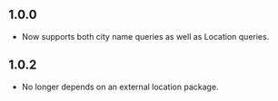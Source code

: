 ## 1.0.0

* Now supports both city name queries as well as Location queries.

## 1.0.2
* No longer depends on an external location package.
